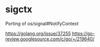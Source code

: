 # sigctx

Porting of os/signal#NotifyContext

https://golang.org/issue/37255
https://go-review.googlesource.com/c/go/+/219640/

